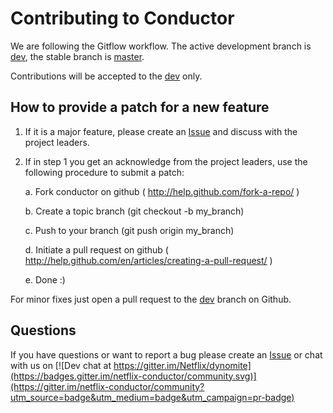 # Contributing to Conductor

We are following the Gitflow workflow. The active development branch is [dev](https://github.com/Netflix/conductor/tree/dev), the stable branch is [master](https://github.com/Netflix/conductor/tree/master).

Contributions will be accepted to the [dev](https://github.com/Netflix/conductor/tree/dev) only.

## How to provide a patch for a new feature

1. If it is a major feature, please create an [Issue]( https://github.com/Netflix/conductor/issues ) and discuss with the project leaders.

2. If in step 1 you get an acknowledge from the project leaders, use the
   following procedure to submit a patch:

    a. Fork conductor on github ( http://help.github.com/fork-a-repo/ )

    b. Create a topic branch (git checkout -b my_branch)

    c. Push to your branch (git push origin my_branch)

    d. Initiate a pull request on github ( http://help.github.com/en/articles/creating-a-pull-request/ )

    e. Done :)

For minor fixes just open a pull request to the [dev]( https://github.com/Netflix/conductor/tree/dev ) branch on Github.

## Questions

If you have questions or want to report a bug please create an [Issue]( https://github.com/Netflix/conductor/issues ) or chat with us on [![Dev chat at https://gitter.im/Netflix/dynomite](https://badges.gitter.im/netflix-conductor/community.svg)](https://gitter.im/netflix-conductor/community?utm_source=badge&utm_medium=badge&utm_campaign=pr-badge)
